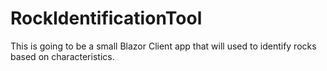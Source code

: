 # RockIdentificationTool
This is going to be a small Blazor  Client app that will used to identify rocks based on characteristics. 
